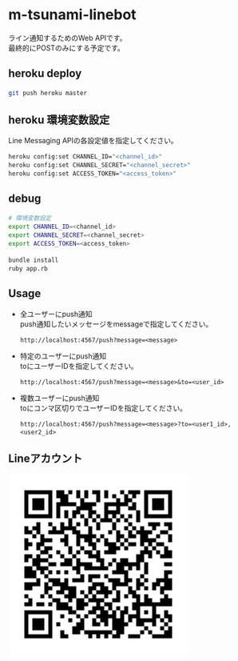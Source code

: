 # m-tsunami-linebot
ライン通知するためのWeb APIです。  
最終的にPOSTのみにする予定です。  

## heroku deploy
```sh
git push heroku master
```

## heroku 環境変数設定
Line Messaging APIの各設定値を指定してください。
```sh
heroku config:set CHANNEL_ID="<channel_id>"
heroku config:set CHANNEL_SECRET="<channel_secret>"
heroku config:set ACCESS_TOKEN="<access_token>"
```

## debug
```sh
# 環境変数設定
export CHANNEL_ID=<channel_id>
export CHANNEL_SECRET=<channel_secret>
export ACCESS_TOKEN=<access_token>

bundle install
ruby app.rb
```

## Usage
- 全ユーザーにpush通知  
    push通知したいメッセージをmessageで指定してください。
    ```
    http://localhost:4567/push?message=<message>
    ```

- 特定のユーザーにpush通知  
    toにユーザーIDを指定してください。
    ```
    http://localhost:4567/push?message=<message>&to=<user_id>
    ```

- 複数ユーザーにpush通知  
    toにコンマ区切りでユーザーIDを指定してください。
    ```
    http://localhost:4567/push?message=<message>?to=<user1_id>,<user2_id>
    ```


## Lineアカウント
![qr_code](assets/qr.png)
